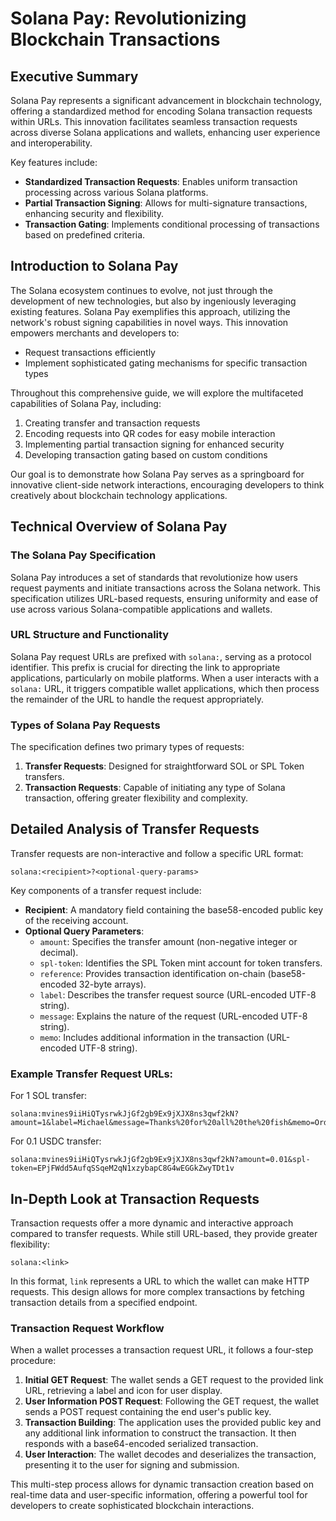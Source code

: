 # Solana Pay: Revolutionizing Blockchain Transactions

## Executive Summary

Solana Pay represents a significant advancement in blockchain technology, offering a standardized method for encoding Solana transaction requests within URLs. This innovation facilitates seamless transaction requests across diverse Solana applications and wallets, enhancing user experience and interoperability.

Key features include:

- **Standardized Transaction Requests**: Enables uniform transaction processing across various Solana platforms.
- **Partial Transaction Signing**: Allows for multi-signature transactions, enhancing security and flexibility.
- **Transaction Gating**: Implements conditional processing of transactions based on predefined criteria.

## Introduction to Solana Pay

The Solana ecosystem continues to evolve, not just through the development of new technologies, but also by ingeniously leveraging existing features. Solana Pay exemplifies this approach, utilizing the network's robust signing capabilities in novel ways. This innovation empowers merchants and developers to:

- Request transactions efficiently
- Implement sophisticated gating mechanisms for specific transaction types

Throughout this comprehensive guide, we will explore the multifaceted capabilities of Solana Pay, including:

1. Creating transfer and transaction requests
2. Encoding requests into QR codes for easy mobile interaction
3. Implementing partial transaction signing for enhanced security
4. Developing transaction gating based on custom conditions

Our goal is to demonstrate how Solana Pay serves as a springboard for innovative client-side network interactions, encouraging developers to think creatively about blockchain technology applications.

## Technical Overview of Solana Pay

### The Solana Pay Specification

Solana Pay introduces a set of standards that revolutionize how users request payments and initiate transactions across the Solana network. This specification utilizes URL-based requests, ensuring uniformity and ease of use across various Solana-compatible applications and wallets.

### URL Structure and Functionality

Solana Pay request URLs are prefixed with `solana:`, serving as a protocol identifier. This prefix is crucial for directing the link to appropriate applications, particularly on mobile platforms. When a user interacts with a `solana:` URL, it triggers compatible wallet applications, which then process the remainder of the URL to handle the request appropriately.

### Types of Solana Pay Requests

The specification defines two primary types of requests:

1. **Transfer Requests**: Designed for straightforward SOL or SPL Token transfers.
2. **Transaction Requests**: Capable of initiating any type of Solana transaction, offering greater flexibility and complexity.

## Detailed Analysis of Transfer Requests

Transfer requests are non-interactive and follow a specific URL format:

```
solana:<recipient>?<optional-query-params>
```

Key components of a transfer request include:

- **Recipient**: A mandatory field containing the base58-encoded public key of the receiving account.
- **Optional Query Parameters**:
  - `amount`: Specifies the transfer amount (non-negative integer or decimal).
  - `spl-token`: Identifies the SPL Token mint account for token transfers.
  - `reference`: Provides transaction identification on-chain (base58-encoded 32-byte arrays).
  - `label`: Describes the transfer request source (URL-encoded UTF-8 string).
  - `message`: Explains the nature of the request (URL-encoded UTF-8 string).
  - `memo`: Includes additional information in the transaction (URL-encoded UTF-8 string).

### Example Transfer Request URLs:

For 1 SOL transfer:
```
solana:mvines9iiHiQTysrwkJjGf2gb9Ex9jXJX8ns3qwf2kN?amount=1&label=Michael&message=Thanks%20for%20all%20the%20fish&memo=OrderId12345
```

For 0.1 USDC transfer:
```
solana:mvines9iiHiQTysrwkJjGf2gb9Ex9jXJX8ns3qwf2kN?amount=0.01&spl-token=EPjFWdd5AufqSSqeM2qN1xzybapC8G4wEGGkZwyTDt1v
```

## In-Depth Look at Transaction Requests

Transaction requests offer a more dynamic and interactive approach compared to transfer requests. While still URL-based, they provide greater flexibility:

```
solana:<link>
```

In this format, `link` represents a URL to which the wallet can make HTTP requests. This design allows for more complex transactions by fetching transaction details from a specified endpoint.

### Transaction Request Workflow

When a wallet processes a transaction request URL, it follows a four-step procedure:

1. **Initial GET Request**: The wallet sends a GET request to the provided link URL, retrieving a label and icon for user display.
2. **User Information POST Request**: Following the GET request, the wallet sends a POST request containing the end user's public key.
3. **Transaction Building**: The application uses the provided public key and any additional link information to construct the transaction. It then responds with a base64-encoded serialized transaction.
4. **User Interaction**: The wallet decodes and deserializes the transaction, presenting it to the user for signing and submission.

This multi-step process allows for dynamic transaction creation based on real-time data and user-specific information, offering a powerful tool for developers to create sophisticated blockchain interactions.

